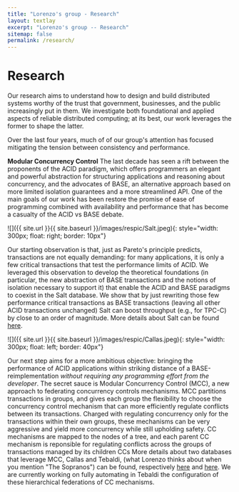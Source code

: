 ```yaml
---
title: "Lorenzo's group - Research"
layout: textlay
excerpt: "Lorenzo's group -- Research"
sitemap: false
permalink: /research/
---
```


# Research

Our research aims to understand how to design and build distributed systems worthy of the  trust that government, businesses, and the public  increasingly put in them. We investigate both foundational and applied aspects of reliable distributed computing; at its best, our work leverages the former to shape the latter.
 
Over the last four years, much of of our group's attention has focused mitigating the tension between consistency and performance.

**Modular Concurrency Control**  The last decade has seen a rift between the proponents  of the ACID paradigm, which offers programmers an elegant and powerful abstraction for structuring applications and reasoning about concurrency, and the advocates of BASE, an alternative approach  based on more limited isolation guarantees and a more streamlined API. One of the main goals of our work has been restore the promise of ease of programming combined with availability and performance that has become a casualty of the ACID vs BASE debate.  

![]({{ site.url }}{{ site.baseurl }}/images/respic/Salt.jpeg){: style="width: 300px; float: right; border: 10px"}

Our starting observation is that, just as Pareto's principle predicts, transactions are not equally demanding: for many applications, it is only a few critical transactions that test the performance limits of ACID. We leveraged this observation to develop the theoretical foundations (in particular, the new abstraction of BASE transactions and the notions of isolation necessary to support it) that  enable the ACID and BASE paradigms to coexist in the Salt database. We show that by just rewriting those few performance critical transactions as BASE transactions (leaving all other ACID transactions unchanged) Salt can boost throughput (e.g., for TPC-C) by close to an order of magnitude. More details about Salt can be found [here](http://www.cs.cornell.edu/lorenzo/papers/Chao14Salt.pdf).

![]({{ site.url }}{{ site.baseurl }}/images/respic/Callas.jpeg){: style="width: 300px; float: left; border: 40px"}

Our next step aims for a more ambitious objective: bringing the performance of ACID applications within striking distance of a BASE-reimplementation _without requiring any programming effort from the developer_.  The secret sauce is Modular Concurrency Control (MCC), a new approach to federating concurrency controls mechanisms. MCC  partitions transactions in groups, and gives each group the flexibility to choose the concurrency control mechanism that can more efficiently regulate conflicts between its transactions.  Charged with regulating concurrency only for the transactions within their own groups, these mechanisms can be very aggressive and yield more concurrency while still upholding safety. CC mechanisms are mapped to the nodes of a tree, and each parent CC mechanism is reponsible for regulating conflicts across the groups of transactions managed by its children CCs  More details about two databases that leverage MCC, Callas and Tebaldi, (what Lorenzo thinks about when you mention "The Sopranos") can be found, respectively [here](http://www.cs.cornell.edu/lorenzo/papers/Chao15Callas.pdf) and [here](http://www.cs.cornell.edu/lorenzo/papers/Su17Bringing.pdf). We are currently working on fully automating in Tebaldi the configuration of these hierarchical federations of CC mechanisms.






